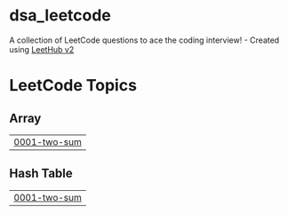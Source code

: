 # dsa_leetcode
A collection of LeetCode questions to ace the coding interview! - Created using [LeetHub v2](https://github.com/arunbhardwaj/LeetHub-2.0)

<!---LeetCode Topics Start-->
# LeetCode Topics
## Array
|  |
| ------- |
| [0001-two-sum](https://github.com/YashvardhanBhawnani/dsa_leetcode/tree/master/0001-two-sum) |
## Hash Table
|  |
| ------- |
| [0001-two-sum](https://github.com/YashvardhanBhawnani/dsa_leetcode/tree/master/0001-two-sum) |
<!---LeetCode Topics End-->